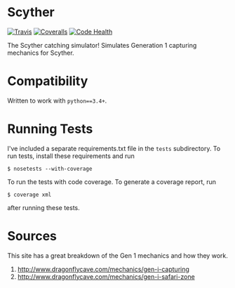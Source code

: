 # Scyther

[![Travis](https://img.shields.io/travis/joshsamara/scyther.svg?maxAge=2592000?style=flat)](https://travis-ci.org/joshsamara/scyther)
[![Coveralls](https://img.shields.io/coveralls/joshsamara/scyther.svg?maxAge=2592000?style=flat)](https://coveralls.io/github/joshsamara/scyther)
[![Code Health](https://landscape.io/github/joshsamara/scyther/master/landscape.svg?style=flat)](https://landscape.io/github/joshsamara/scyther/master)

The Scyther catching simulator! Simulates Generation 1 capturing mechanics for
Scyther.

# Compatibility

Written to work with `python==3.4+`.

# Running Tests

I've included a separate requirements.txt file in the `tests` subdirectory. To
run tests, install these requirements and run

    $ nosetests --with-coverage

To run the tests with code coverage. To generate a coverage report, run

    $ coverage xml

after running these tests.

# Sources

This site has a great breakdown of the Gen 1 mechanics and how they work.

1. http://www.dragonflycave.com/mechanics/gen-i-capturing
2. http://www.dragonflycave.com/mechanics/gen-i-safari-zone
